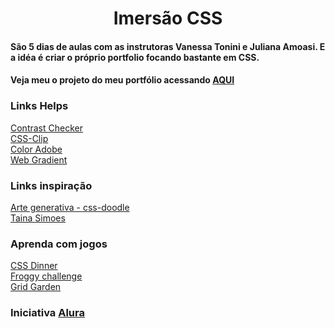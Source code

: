 <h1 align="center">
Imersão CSS
</h1>

#### São 5 dias de aulas com as instrutoras Vanessa Tonini e Juliana Amoasi. E a idéa é criar o próprio portfolio focando bastante em CSS.

#### Veja meu o projeto do meu portfólio acessando **[AQUI](https://rafael2s.github.io/imersao-css/)**
 

### Links Helps
[Contrast Checker](https://contrastchecker.com/)<br />
[CSS-Clip](https://bennettfeely.com/clippy/)<br />
[Color Adobe](https://color.adobe.com/pt/create)<br />
[Web Gradient](https://webgradients.com/)<br />

### Links inspiração
[Arte generativa - css-doodle](https://css-doodle.com/)<br />
[Taina Simoes](http://tainasimoes.com.br/generative-art/)

### Aprenda com jogos
[CSS Dinner](https://flukeout.github.io/)<br />
[Froggy challenge](http://flexboxfroggy.com/)<br />
[Grid Garden](https://cssgridgarden.com/)

### Iniciativa [Alura](https://www.alura.com.br/)
